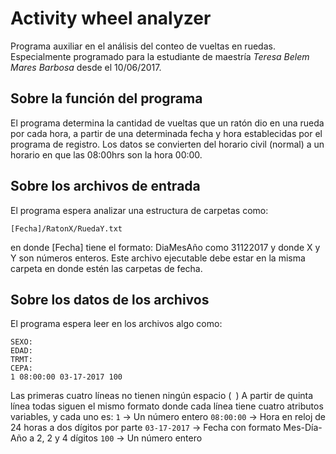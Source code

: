 # Activity wheel analyzer

Programa auxiliar en el análisis del conteo de vueltas en ruedas. Especialmente programado para la estudiante de maestría *Teresa Belem Mares Barbosa* desde el 10/06/2017.

## Sobre la función del programa

El programa determina la cantidad de vueltas que un ratón dio en una rueda por cada hora, a partir de una determinada fecha y hora establecidas por el programa de registro. Los datos se convierten del horario civil (normal) a un horario en que las 08:00hrs son la hora 00:00.

## Sobre los archivos de entrada

El programa espera analizar una estructura de carpetas como:

    [Fecha]/RatonX/RuedaY.txt

en donde [Fecha] tiene el formato: DiaMesAño como 31122017 y donde X y Y son números enteros.
Este archivo ejecutable debe estar en la misma carpeta en donde estén las carpetas de fecha.

## Sobre los datos de los archivos

El programa espera leer en los archivos algo como: 

    SEXO:
    EDAD:
    TRMT:
    CEPA:
    1 08:00:00 03-17-2017 100

Las primeras cuatro líneas no tienen ningún espacio (` `) A partir de quinta línea todas siguen el mismo formato donde cada línea tiene cuatro atributos variables, y cada uno es:
`1` -> Un número entero
`08:00:00` -> Hora en reloj de 24 horas a dos dígitos por parte
`03-17-2017` -> Fecha con formato Mes-Día-Año a 2, 2 y 4 dígitos
`100` -> Un número entero